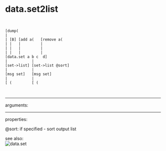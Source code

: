 # data.set2list

```


[dump(
|
| [B] [add a(   [remove a(
| |   |         |
| |   |         |
| |   |         |
[data.set a b c  d]
|           |
[set->list] [set->list @sort]
|           |
[msg set]   [msg set]
|           |
[ (         [ (

            
```
---
arguments:


---
properties:

@sort: if specified - sort output list<br>

see also:<br>
![data.set]("img/object_data.set.png")
